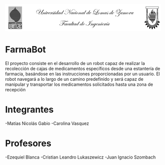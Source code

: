 ![Encabezado](Imagenes/Encabezado.png)
# FarmaBot
El proyecto consiste en el desarrollo de un robot capaz de realizar la recolección de cajas de
medicamentos específicos desde una estantería de farmacia, basándose en las
instrucciones proporcionadas por un usuario. El robot navegará a lo largo de un camino
predefinido y será capaz de manipular y transportar los medicamentos solicitados hasta una
zona de recepción
# Integrantes
-Matías Nicolás Gabio 
-Carolina Vasquez
# Profesores
-Ezequiel Blanca 
-Cristian Leandro Lukaszewicz 
-Juan Ignacio Szombach
